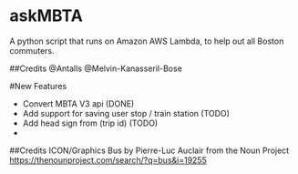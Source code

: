 # askMBTA
A python script that runs on Amazon AWS Lambda, to help out all Boston commuters. 

##Credits
@Antalls
@Melvin-Kanasseril-Bose

#New Features
* Convert MBTA V3 api (DONE)
* Add support for saving user stop / train station (TODO)
* Add head sign from (trip id)  (TODO)
* 

##Credits ICON/Graphics
Bus by Pierre-Luc Auclair from the Noun Project
https://thenounproject.com/search/?q=bus&i=19255